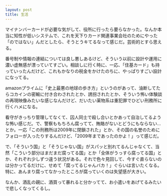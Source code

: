 ```yaml
---
layout: post
title: 生活
---
```

マイナンバーカードが必要な気がして、役所に行ったら要らなかった。なんか本当に知性が低いシステムで、これを天下りカード関連事業会社のためにやった「のではない」んだとしたら、そうとうキてるなって感じだ。芸術的とすら思える。

番号制や情報の連結については良し悪しあるけど、そういう以前に設計や運用に濃い虚無感が漂っていてすごい。相談しに行く時に、一応、「住基カード」も持っていったんだけど、これもかなりの税金をかけたのちに、やっぱりすごい設計になってる。

amazonプライムに「史上最悪の地球の歩き方」というのがあって、油断してたらコカインの密輸に付き合わされたとか、誘拐されたとか、そういう怖い体験談の再現映像みたいな感じなんだけど、だいたい薬物系は重犯罪でひどい刑務所に行くハメになる。

看守がきっちり管理してなくて、囚人同士で殺し合いとかあって自治してるような怖い感じだ。で、警察ももちろん腐ってて、賄賂がないとどうにもならない…とか。一応「この刑務所は2009年に閉鎖された」とか、その国の名誉のためにフォローが入ったりするんだけど、「2009年まであったのかよ！」って感じだ。

で、「そういう国」と「そうじゃない国」がスパッと別れてるんじゃなくて、当然「こういう部分はまだまだ腐ってる国」とか「全体がうっすら腐ってる国」とか、それぞれ少しずつ違う状況がある。それで色々見回して、今すぐ直らないのは分かってるだけに、せめて「腐ってるじゃんバカ！」ぐらいは言いたくなる。特に、あんまり腐ってなかったところが腐っていくのは失望感が大きい。

なんか、酒乱の親に、酒買って暴れると分かってて、お小遣いをあげてるみたいで悲しくなってくるし。
